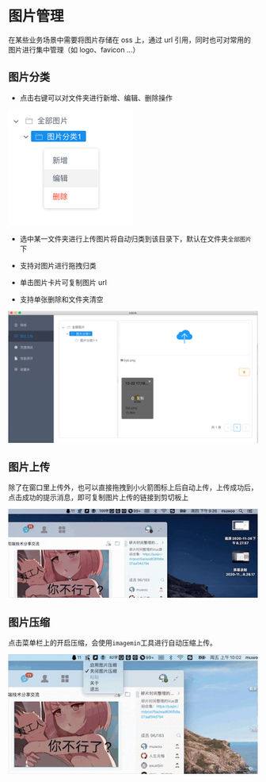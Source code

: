 # 图片管理

在某些业务场景中需要将图片存储在 oss 上，通过 url 引用，同时也可对常用的图片进行集中管理（如 logo、favicon ...）

## 图片分类

- 点击右键可以对文件夹进行新增、编辑、删除操作

![](../static/img-handle-btns.png)

- 选中某一文件夹进行上传图片将自动归类到该目录下，默认在文件夹`全部图片`下

- 支持对图片进行拖拽归类

- 单击图片卡片可复制图片 url

- 支持单张删除和文件夹清空

![](../static/img-upload.png)

## 图片上传

除了在窗口里上传外，也可以直接拖拽到小火箭图标上后自动上传，上传成功后，点击成功的提示消息，即可复制图片上传的链接到剪切板上

![](../static/3.gif)

## 图片压缩

点击菜单栏上的开启压缩，会使用`imagemin`工具进行自动压缩上传。

![](../static/4.gif)
